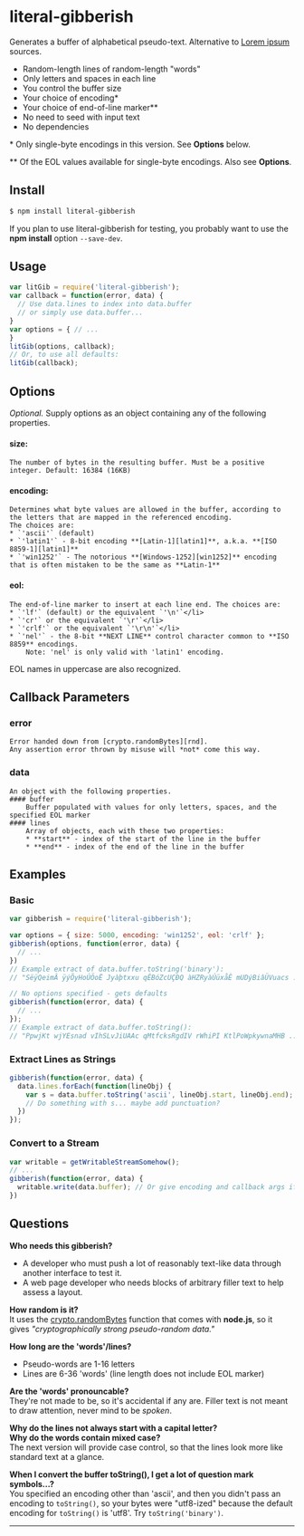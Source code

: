 # literal-gibberish
Generates a buffer of alphabetical pseudo-text. Alternative to [Lorem ipsum][lorem] sources.

- Random-length lines of random-length "words"
- Only letters and spaces in each line
- You control the buffer size
- Your choice of encoding\*
- Your choice of end-of-line marker\*\*
- No need to seed with input text
- No dependencies

\* Only single-byte encodings in this version. See **Options** below.

\*\* Of the EOL values available for single-byte encodings. Also see **Options**.  

## Install

```sh
$ npm install literal-gibberish
```
If you plan to use literal-gibberish for testing, you probably want to use the **npm install** option
`--save-dev`.  

## Usage
```js
var litGib = require('literal-gibberish');
var callback = function(error, data) {
  // Use data.lines to index into data.buffer
  // or simply use data.buffer...
}
var options = { // ...
}
litGib(options, callback);
// Or, to use all defaults:
litGib(callback);
```

## Options
*Optional.* Supply options as an object containing any of the following properties.

#### size:
    The number of bytes in the resulting buffer. Must be a positive integer. Default: 16384 (16KB)

#### encoding:
    Determines what byte values are allowed in the buffer, according to the letters that are mapped in the referenced encoding.
    The choices are:  
    * `'ascii'` (default)
    * `'latin1'` - 8-bit encoding **[Latin-1][latin1]**, a.k.a. **[ISO 8859-1][latin1]**
    * `'win1252'` - The notorious **[Windows-1252][win1252]** encoding that is often mistaken to be the same as **Latin-1**

#### eol:
    The end-of-line marker to insert at each line end. The choices are:  
    * `'lf'` (default) or the equivalent `'\n'`</li>
    * `'cr'` or the equivalent `'\r'`</li>
    * `'crlf'` or the equivalent `'\r\n'`</li>
    * `'nel'` - the 8-bit **NEXT LINE** control character common to **ISO 8859** encodings.  
        Note: 'nel' is only valid with 'latin1' encoding.

EOL names in uppercase are also recognized.

## Callback Parameters

### error
    Error handed down from [crypto.randomBytes][rnd].
    Any assertion error thrown by misuse will *not* come this way.

### data
    An object with the following properties.
    #### buffer
        Buffer populated with values for only letters, spaces, and the specified EOL marker
    #### lines
        Array of objects, each with these two properties:
        * **start** - index of the start of the line in the buffer
        * **end** - index of the end of the line in the buffer

## Examples

### Basic
```js
var gibberish = require('literal-gibberish');

var options = { size: 5000, encoding: 'win1252', eol: 'crlf' };
gibberish(options, function(error, data) {
  // ...
})
// Example extract of data.buffer.toString('binary'):
// "SëÿQeimÂ ÿýÕyHoÚÖoË Jyàþtxxu qÊBóZcUÇÐQ àHZRyàÚüxåÊ mUDýBiâÜVuacs ..."

// No options specified - gets defaults
gibberish(function(error, data) {
  // ...
});
// Example extract of data.buffer.toString():
// "PpwjKt wjYEsnad vIhSLvJiUAAc qMtfcksRgdIV rWhiPI KtlPoWpkywnaMHB ..."
```

### Extract Lines as Strings
```js
gibberish(function(error, data) {
  data.lines.forEach(function(lineObj) {
    var s = data.buffer.toString('ascii', lineObj.start, lineObj.end);
    // Do something with s... maybe add punctuation?
  })
});
```

### Convert to a Stream
```js
var writable = getWritableStreamSomehow();
// ...
gibberish(function(error, data) {
  writable.write(data.buffer); // Or give encoding and callback args if desired
})
```

## Questions
**Who needs this gibberish?**
* A developer who must push a lot of reasonably text-like data through another
interface to test it.
* A web page developer who needs blocks of arbitrary filler text to help assess a layout.

**How random is it?**  
It uses the [crypto.randomBytes][rnd] function that comes with **node.js**, so it
gives _"cryptographically strong pseudo-random data."_

**How long are the 'words'/lines?**
* Pseudo-words are 1-16 letters
* Lines are 6-36 'words' (line length does not include EOL marker)

**Are the 'words' pronouncable?**  
They're not made to be, so it's accidental if any are.
Filler text is not meant to draw attention, never mind to be _spoken_.

**Why do the lines not always start with a capital letter?**  
**Why do the words contain mixed case?**  
The next version will provide case control, so that the lines look more like
standard text at a glance.

**When I convert the buffer toString(), I get a lot of question mark symbols...?**  
You specified an encoding other than 'ascii', and then you didn't pass an encoding
to `toString()`, so your bytes were "utf8-ized" because the default encoding for
`toString()` is 'utf8'. Try `toString('binary')`.

------

[lorem]: (https://en.wikipedia.org/wiki/Lorem_ipsum)
[rnd]: (https://nodejs.org/api/crypto.html#crypto_crypto_randombytes_size_callback)
[latin1]: (https://en.wikipedia.org/wiki/ISO/IEC_8859-1)
[win1252]: (https://en.wikipedia.org/wiki/Windows-1252)

